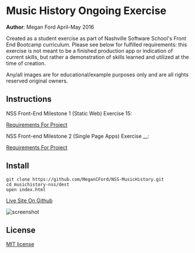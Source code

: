 # Music History Ongoing Exercise

**Author**: Megan Ford April-May 2016 


Created as a student exercise as part of Nashville Software School's Front End Bootcamp curriculum. Please see below for fulfilled requirements: this exercise is not meant to be a finished production app or indication of current skills, but rather a demonstration of skills learned and utilized at the time of creation.


Any/all images are for educational/example purposes only and are all rights reserved original owners. 


## Instructions


NSS Front-End Milestone 1 (Static Web) Exercise 15: 


[Requirements For Project](https://github.com/nashville-software-school/front-end-milestones/blob/master/2-the-static-web/exercises/SW_MUSIC_HISTORY_02.md)

NSS Front-end Milestone 2 (Single Page Apps) Exercise __: 

[Requirements For Project](https://github.com/nashville-software-school/front-end-milestones/blob/master/3-single-page-applications/exercises/SP_JS_MUSIC_HISTORY_3.md)

## Install


``` 
git clone https://github.com/MeganCFord/NSS-MusicHistory.git
cd musichistory-nss/dest
open index.html
```

[Live Site On Github]()


![screenshot]()


## License 


[MIT license](LICENSE.md)

